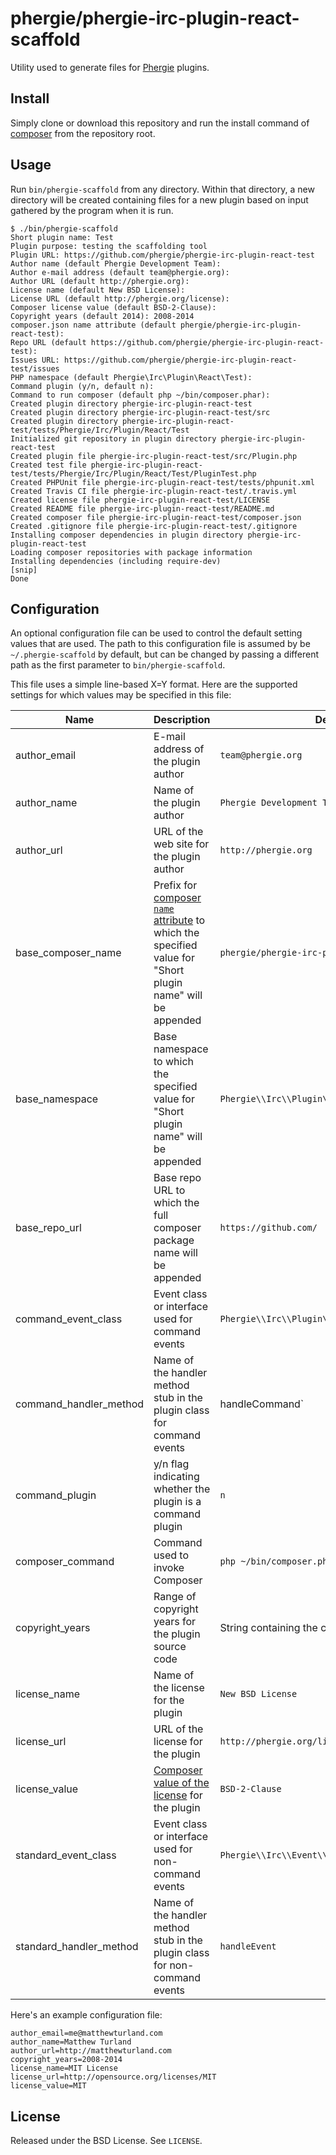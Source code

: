 # phergie/phergie-irc-plugin-react-scaffold

Utility used to generate files for [Phergie](http://github.com/phergie/phergie-irc-bot-react/) plugins.

## Install

Simply clone or download this repository and run the install command of [composer](http://getcomposer.org) from the repository root.

## Usage

Run `bin/phergie-scaffold` from any directory. Within that directory, a new
directory will be created containing files for a new plugin based on input
gathered by the program when it is run.

```
$ ./bin/phergie-scaffold
Short plugin name: Test
Plugin purpose: testing the scaffolding tool
Plugin URL: https://github.com/phergie/phergie-irc-plugin-react-test
Author name (default Phergie Development Team):
Author e-mail address (default team@phergie.org):
Author URL (default http://phergie.org):
License name (default New BSD License):
License URL (default http://phergie.org/license):
Composer license value (default BSD-2-Clause):
Copyright years (default 2014): 2008-2014
composer.json name attribute (default phergie/phergie-irc-plugin-react-test):
Repo URL (default https://github.com/phergie/phergie-irc-plugin-react-test):
Issues URL: https://github.com/phergie/phergie-irc-plugin-react-test/issues
PHP namespace (default Phergie\Irc\Plugin\React\Test):
Command plugin (y/n, default n):
Command to run composer (default php ~/bin/composer.phar):
Created plugin directory phergie-irc-plugin-react-test
Created plugin directory phergie-irc-plugin-react-test/src
Created plugin directory phergie-irc-plugin-react-test/tests/Phergie/Irc/Plugin/React/Test
Initialized git repository in plugin directory phergie-irc-plugin-react-test
Created plugin file phergie-irc-plugin-react-test/src/Plugin.php
Created test file phergie-irc-plugin-react-test/tests/Phergie/Irc/Plugin/React/Test/PluginTest.php
Created PHPUnit file phergie-irc-plugin-react-test/tests/phpunit.xml
Created Travis CI file phergie-irc-plugin-react-test/.travis.yml
Created license file phergie-irc-plugin-react-test/LICENSE
Created README file phergie-irc-plugin-react-test/README.md
Created composer file phergie-irc-plugin-react-test/composer.json
Created .gitignore file phergie-irc-plugin-react-test/.gitignore
Installing composer dependencies in plugin directory phergie-irc-plugin-react-test
Loading composer repositories with package information
Installing dependencies (including require-dev)
[snip]
Done
```

## Configuration

An optional configuration file can be used to control the default setting
values that are used. The path to this configuration file is assumed by be
`~/.phergie-scaffold` by default, but can be changed by passing a different
path as the first parameter to `bin/phergie-scaffold`.

This file uses a simple line-based X=Y format. Here are the supported settings
for which values may be specified in this file:

| Name | Description | Default Value |
| ---- | ----------- | ------------- |
| author_email | E-mail address of the plugin author | `team@phergie.org` |
| author_name | Name of the plugin author | `Phergie Development Team` |
| author_url | URL of the web site for the plugin author | `http://phergie.org` |
| base_composer_name | Prefix for [composer `name` attribute](https://getcomposer.org/doc/04-schema.md#name) to which the specified value for "Short plugin name" will be appended | `phergie/phergie-irc-plugin-react-` |
| base_namespace | Base namespace to which the specified value for "Short plugin name" will be appended | `Phergie\\Irc\\Plugin\\React\\` |
| base_repo_url | Base repo URL to which the full composer package name will be appended | `https://github.com/` |
| command_event_class | Event class or interface used for command events | `Phergie\\Irc\\Plugin\\React\\Command\\CommandEvent` |
| command_handler_method | Name of the handler method stub in the plugin class for command events | handleCommand` |
| command_plugin | y/n flag indicating whether the plugin is a command plugin | `n` |
| composer_command | Command used to invoke Composer | `php ~/bin/composer.phar` |
| copyright_years | Range of copyright years for the plugin source code | String containing the current year |
| license_name | Name of the license for the plugin | `New BSD License` |
| license_url | URL of the license for the plugin | `http://phergie.org/license` |
| license_value | [Composer value of the license](https://getcomposer.org/doc/04-schema.md#license) for the plugin | `BSD-2-Clause` |
| standard_event_class | Event class or interface used for non-command events | `Phergie\\Irc\\Event\\EventInterface` |
| standard_handler_method | Name of the handler method stub in the plugin class for non-command events | `handleEvent` |

Here's an example configuration file:

```
author_email=me@matthewturland.com
author_name=Matthew Turland
author_url=http://matthewturland.com
copyright_years=2008-2014
license_name=MIT License
license_url=http://opensource.org/licenses/MIT
license_value=MIT
```

## License

Released under the BSD License. See `LICENSE`.

